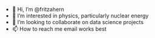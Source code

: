 - 👋 Hi, I’m @fritzahern
- 👀 I’m interested in physics, particularly nuclear energy
- 💞️ I’m looking to collaborate on data science projects
- 📫 How to reach me email works best

<!---
fritzahern/fritzahern is a ✨ special ✨ repository because its `README.md` (this file) appears on your GitHub profile.
You can click the Preview link to take a look at your changes.
--->
